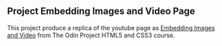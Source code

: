 ## Project Embedding Images and Video Page

This project produce a replica of the youtube page as [Embedding Images and Video](https://www.theodinproject.com/courses/html5-and-css3/lessons/embedding-images-and-video)
from The Odin Project HTML5 and CSS3 course.
